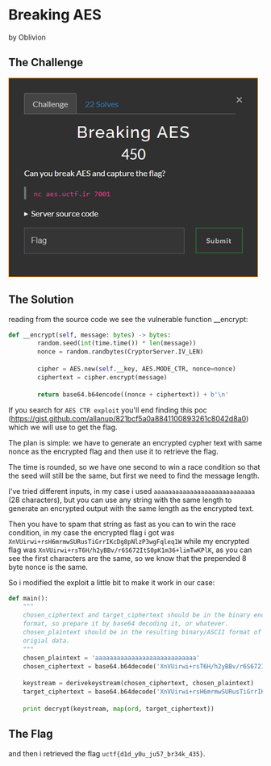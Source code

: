 # Breaking AES

by Oblivion

## The Challenge

![Alt text](images/image.png)

## The Solution

reading from the source code we see the vulnerable function __encrypt:
```python
def __encrypt(self, message: bytes) -> bytes:
        random.seed(int(time.time()) * len(message))
        nonce = random.randbytes(CryptorServer.IV_LEN)

        cipher = AES.new(self.__key, AES.MODE_CTR, nonce=nonce)
        ciphertext = cipher.encrypt(message)

        return base64.b64encode((nonce + ciphertext)) + b'\n'
```
If you search for `AES CTR exploit` you'll end finding this poc (https://gist.github.com/allanup/821bcf5a0a8841100893261c8042d8a0) which we will use to get the flag.

The plan is simple: we have to generate an encrypted cypher text with same nonce as the encrypted flag and then use it to retrieve the flag.

The time is rounded, so we have one second to win a race condition so that the seed will still be the same, but first we need to find the message length.

I've tried different inputs, in my case i used `aaaaaaaaaaaaaaaaaaaaaaaaaaaa` (28 characters), but you can use any string with the same length to generate an encrypted output with the same length as the encrypted text.

Then you have to spam that string as fast as you can to win the race condition, in my case the encrypted flag i got was `XnVUirwi+rsH6mrmwSURusTiGrrIKcDg8pNlzP3wgFqleq1W` while my encrypted flag was `XnVUirwi+rsT6H/h2yBBv/r6S672ItS0pK1m36+limTwKPlK`, as you can see the first characters are the same, so we know that the prepended 8 byte nonce is the same.

So i modified the exploit a little bit to make it work in our case:
```python
def main():
    """
    chosen_ciphertext and target_ciphertext should be in the binary encrypted
    format, so prepare it by base64 decoding it, or whatever.
    chosen_plaintext should be in the resulting binary/ASCII format of the
    origial data.
    """
    chosen_plaintext = 'aaaaaaaaaaaaaaaaaaaaaaaaaaaa'
    chosen_ciphertext = base64.b64decode('XnVUirwi+rsT6H/h2yBBv/r6S672ItS0pK1m36+limTwKPlK')[8:]

    keystream = derivekeystream(chosen_ciphertext, chosen_plaintext)
    target_ciphertext = base64.b64decode('XnVUirwi+rsH6mrmwSURusTiGrrIKcDg8pNlzP3wgFqleq1W')[8:]

    print decrypt(keystream, map(ord, target_ciphertext))
```

## The Flag

and then i retrieved the flag `uctf{d1d_y0u_ju57_br34k_435}`.